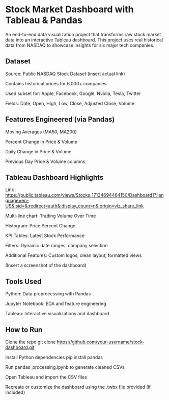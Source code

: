 # Stock Market Dashboard with Tableau & Pandas
An end-to-end data visualization project that transforms raw stock market data into an interactive Tableau dashboard. This project uses real historical data from NASDAQ to showcase insights for six major tech companies.

## Dataset
Source: Public NASDAQ Stock Dataset (insert actual link)

Contains historical prices for 6,000+ companies

Used subset for: Apple, Facebook, Google, Nvidia, Tesla, Twitter

Fields: Date, Open, High, Low, Close, Adjusted Close, Volume

## Features Engineered (via Pandas)
Moving Averages (MA50, MA200)

Percent Change in Price & Volume

Daily Change in Price & Volume

Previous Day Price & Volume columns

## Tableau Dashboard Highlights
Link : https://public.tableau.com/views/Stocks_17134694464150/Dashboard1?:language=en-US&:sid=&:redirect=auth&:display_count=n&:origin=viz_share_link

Multi-line chart: Trading Volume Over Time

Histogram: Price Percent Change

KPI Tables: Latest Stock Performance

Filters: Dynamic date ranges, company selection

Additional Features: Custom logos, clean layout, formatted views

(Insert a screenshot of the dashboard)

## Tools Used
Python: Data preprocessing with Pandas

Jupyter Notebook: EDA and feature engineering

Tableau: Interactive visualizations and dashboard

## How to Run
Clone the repo
git clone https://github.com/your-username/stock-dashboard.git

Install Python dependencies
pip install pandas

Run pandas_processing.ipynb to generate cleaned CSVs

Open Tableau and import the CSV files

Recreate or customize the dashboard using the .twbx file provided (if included)
